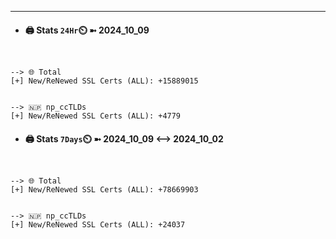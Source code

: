

---
- #### 🖨️ **Stats** `24Hr`⏲️ ➼ 2024_10_09
```console


--> 🌐 Total
[+] New/ReNewed SSL Certs (ALL): +15889015


--> 🇳🇵 np_ccTLDs
[+] New/ReNewed SSL Certs (ALL): +4779

```

- #### 🖨️ **Stats** `7Days`⏲️ ➼ 2024_10_09 <--> 2024_10_02
```console


--> 🌐 Total
[+] New/ReNewed SSL Certs (ALL): +78669903


--> 🇳🇵 np_ccTLDs
[+] New/ReNewed SSL Certs (ALL): +24037

```

